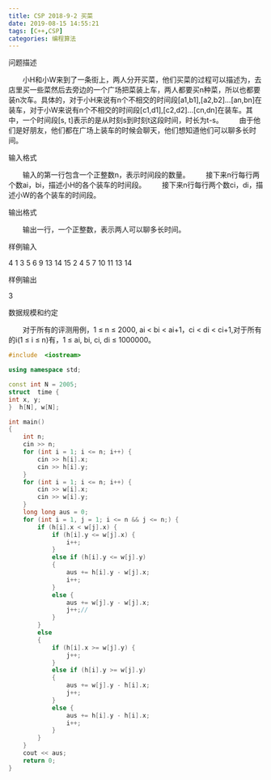 ```yaml
---
title: CSP 2018-9-2 买菜
date: 2019-08-15 14:55:21
tags: [C++,CSP]
categories: 编程算法
---
```


问题描述

　　小H和小W来到了一条街上，两人分开买菜，他们买菜的过程可以描述为，去店里买一些菜然后去旁边的一个广场把菜装上车，两人都要买n种菜，所以也都要装n次车。具体的，对于小H来说有n个不相交的时间段[a1,b1],[a2,b2]...[an,bn]在装车，对于小W来说有n个不相交的时间段[c1,d1],[c2,d2]...[cn,dn]在装车。其中，一个时间段[s, t]表示的是从时刻s到时刻t这段时间，时长为t-s。
　　由于他们是好朋友，他们都在广场上装车的时候会聊天，他们想知道他们可以聊多长时间。

输入格式

　　输入的第一行包含一个正整数n，表示时间段的数量。
　　接下来n行每行两个数ai，bi，描述小H的各个装车的时间段。
　　接下来n行每行两个数ci，di，描述小W的各个装车的时间段。

输出格式

　　输出一行，一个正整数，表示两人可以聊多长时间。

样例输入

4
1 3
5 6
9 13
14 15
2 4
5 7
10 11
13 14

样例输出

3

数据规模和约定

　　对于所有的评测用例，1 ≤ n ≤ 2000, ai < bi < ai+1，ci < di < ci+1,对于所有的i(1 ≤ i ≤ n)有，1 ≤ ai, bi, ci, di ≤ 1000000。

<!--more-->

```c++
#include  <iostream>

using namespace std;

const int N = 2005;
struct  time {
int x, y;
}  h[N], w[N];

int main()
{
	int n;
	cin >> n;
	for (int i = 1; i <= n; i++) {
		cin >> h[i].x;
		cin >> h[i].y;
	}
	for (int i = 1; i <= n; i++) {
		cin >> w[i].x;
		cin >> w[i].y;
	}
	long long aus = 0;
	for (int i = 1, j = 1; i <= n && j <= n;) {
		if (h[i].x < w[j].x) {
			if (h[i].y <= w[j].x) {
				i++;
			}
			else if (h[i].y <= w[j].y)
			{
				aus += h[i].y - w[j].x;
				i++;
			}
			else {
				aus += w[j].y - w[j].x;
				j++;//
			}
		}
		else
		{
			if (h[i].x >= w[j].y) {
				j++;
			}
			else if (h[i].y >= w[j].y)
			{
				aus += w[j].y - h[i].x;
				j++;
			}
			else {
				aus += h[i].y - h[i].x;
				i++;
			}
		}
	}
	cout << aus;
	return 0;
}

```

